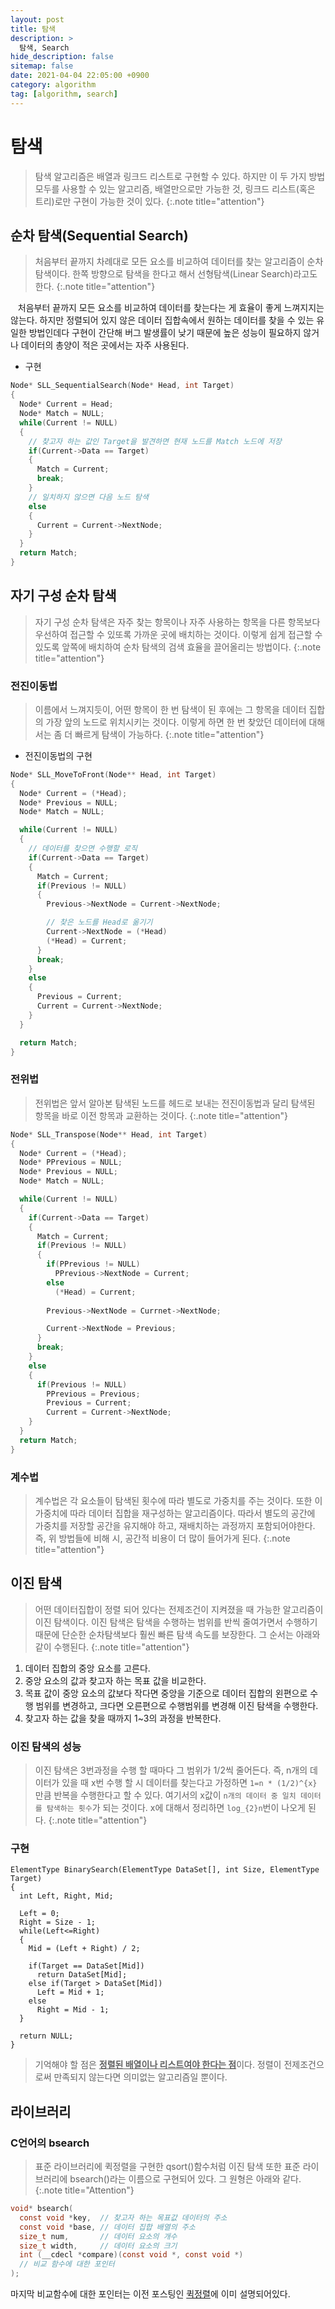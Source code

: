 ```yaml
---
layout: post
title: 탐색
description: >
  탐색, Search
hide_description: false
sitemap: false
date: 2021-04-04 22:05:00 +0900
category: algorithm
tag: [algorithm, search]
---
```


# 탐색

> 탐색 알고리즘은 배열과 링크드 리스트로 구현할 수 있다. 하지만 이 두 가지 방법 모두를 사용할 수 있는 알고리즘, 배열만으로만 가능한 것, 링크드 리스트(혹은 트리)로만 구현이 가능한 것이 있다.
{:.note title="attention"}

## 순차 탐색(Sequential Search)

> 처음부터 끝까지 차례대로 모든 요소를 비교하여 데이터를 찾는 알고리즘이 순차 탐색이다. 한쪽 방향으로 탐색을 한다고 해서 선형탐색(Linear Search)라고도 한다.
{:.note title="attention"}

&nbsp;&nbsp; 처음부터 끝까지 모든 요소를 비교하여 데이터를 찾는다는 게 효율이 좋게 느껴지지는 않는다. 하지만 정렬되어 있지 않은 데이터 집합속에서 원하는 데이터를 찾을 수 있는 유일한 방법인데다 구현이 간단해 버그 발생률이 낮기 때문에 높은 성능이 필요하지 않거나 데이터의 총양이 적은 곳에서는 자주 사용된다.

* 구현

```c
Node* SLL_SequentialSearch(Node* Head, int Target)
{
  Node* Current = Head;
  Node* Match = NULL;
  while(Current != NULL)
  {
    // 찾고자 하는 값인 Target을 발견하면 현재 노드를 Match 노드에 저장
    if(Current->Data == Target)
    {
      Match = Current;
      break;
    }
    // 일치하지 않으면 다음 노드 탐색
    else
    {
      Current = Current->NextNode;
    }
  }
  return Match;
}
```

## 자기 구성 순차 탐색

> 자기 구성 순차 탐색은 자주 찾는 항목이나 자주 사용하는 항목을 다른 항목보다 우선하여 접근할 수 있또록 가까운 곳에 배치하는 것이다. 이렇게 쉽게 접근할 수 있도록 앞쪽에 배치하여 순차 탐색의 검색 효율을 끌어올리는 방법이다.
{:.note title="attention"}

### 전진이동법

> 이름에서 느껴지듯이, 어떤 항목이 한 번 탐색이 된 후에는 그 항목을 데이터 집합의 가장 앞의 노드로 위치시키는 것이다. 이렇게 하면 한 번 찾았던 데이터에 대해서는 좀 더 빠르게 탐색이 가능하다.
{:.note title="attention"}

* 전진이동법의 구현

```c
Node* SLL_MoveToFront(Node** Head, int Target)
{
  Node* Current = (*Head);
  Node* Previous = NULL;
  Node* Match = NULL;

  while(Current != NULL)
  {
    // 데이터를 찾으면 수행할 로직
    if(Current->Data == Target)
    {
      Match = Current;
      if(Previous != NULL)
      {
        Previous->NextNode = Current->NextNode;

        // 찾은 노드를 Head로 옮기기
        Current->NextNode = (*Head)
        (*Head) = Current;
      }
      break;
    }
    else
    {
      Previous = Current;
      Current = Current->NextNode;
    }
  }

  return Match;
}
```

### 전위법

> 전위법은 앞서 알아본 탐색된 노드를 헤드로 보내는 전진이동법과 달리 탐색된 항목을 바로 이전 항목과 교환하는 것이다.
{:.note title="attention"}

```c
Node* SLL_Transpose(Node** Head, int Target)
{
  Node* Current = (*Head);
  Node* PPrevious = NULL;
  Node* Previous = NULL;
  Node* Match = NULL;

  while(Current != NULL)
  {
    if(Current->Data == Target)
    {
      Match = Current;
      if(Previous != NULL)
      {
        if(PPrevious != NULL)
          PPrevious->NextNode = Current;
        else
          (*Head) = Current;
        
        Previous->NextNode = Currnet->NextNode;

        Current->NextNode = Previous;
      }
      break;
    }
    else
    {
      if(Previous != NULL)
        PPrevious = Previous;
        Previous = Current;
        Current = Current->NextNode;
    }
  }
  return Match;
}
```

### 계수법

> 계수법은 각 요소들이 탐색된 횟수에 따라 별도로 가중치를 주는 것이다. 또한 이 가중치에 따라 데이터 집합을 재구성하는 알고리즘이다. 따라서 별도의 공간에 가중치를 저장할 공간을 유지해야 하고, 재배치하는 과정까지 포함되어야한다. 즉, 위 방법들에 비해 시, 공간적 비용이 더 많이 들어가게 된다.
{:.note title="attention"}

## 이진 탐색

> 어떤 데이터집합이 정렬 되어 있다는 전제조건이 지켜졌을 때 가능한 알고리즘이 이진 탐색이다. 이진 탐색은 탐색을 수행하는 범위를 반씩 줄여가면서 수행하기 때문에 단순한 순차탐색보다 훨씬 빠른 탐색 속도를 보장한다. 그 순서는 아래와 같이 수행된다.
{:.note title="attention"}

1. 데이터 집합의 중앙 요소를 고른다.
2. 중앙 요소의 값과 찾고자 하는 목표 값을 비교한다.
3. 목표 값이 중앙 요소의 값보다 작다면 중앙을 기준으로 데이터 집합의 왼편으로 수행 범위를 변경하고, 크다면 오른편으로 수행범위를 변경해 이진 탐색을 수행한다.
4. 찾고자 하는 값을 찾을 때까지 1~3의 과정을 반복한다.

### 이진 탐색의 성능

> 이진 탐색은 3번과정을 수행 할 때마다 그 범위가 1/2씩 줄어든다. 즉, n개의 데이터가 있을 때 x번 수행 할 시 데이터를 찾는다고 가정하면 `1=n * (1/2)^{x}` 만큼 반복을 수행한다고 할 수 있다. 여기서의 x값이 `n개의 데이터 중 일치 데이터를 탐색하는 횟수`가 되는 것이다. x에 대해서 정리하면 `log_{2}n`번이 나오게 된다.
{:.note title="attention"}

### 구현

```ㅊ
ElementType BinarySearch(ElementType DataSet[], int Size, ElementType Target)
{
  int Left, Right, Mid;

  Left = 0;
  Right = Size - 1;
  while(Left<=Right)
  {
    Mid = (Left + Right) / 2;

    if(Target == DataSet[Mid])
      return DataSet[Mid];
    else if(Target > DataSet[Mid])
      Left = Mid + 1;
    else
      Right = Mid - 1;
  }

  return NULL;
}
```

> 기억해야 할 점은 <u>**정렬된 배열이나 리스트여야 한다는 점**</u>이다. 정렬이 전제조건으로써 만족되지 않는다면 의미없는 알고리즘일 뿐이다.

## 라이브러리

### C언어의 bsearch

> 표준 라이브러리에 퀵정렬을 구현한 qsort()함수처럼 이진 탐색 또한 표준 라이브러리에 bsearch()라는 이름으로 구현되어 있다. 그 원형은 아래와 같다.
{:.note title="Attention"}

```c
void* bsearch(
  const void *key,  // 찾고자 하는 목표값 데이터의 주소
  const void *base, // 데이터 집합 배열의 주소
  size_t num,       // 데이터 요소의 개수
  size_t width,     // 데이터 요소의 크기
  int (__cdecl *compare)(const void *, const void *)
  // 비교 함수에 대한 포인터
);
```
마지막 비교함수에 대한 포인터는 이전 포스팅인 [퀵정렬](https://learning-ant.github.io/algorithm/2021-04-01-QuickSort/#qsort-%ED%95%A8%EC%88%98)에 이미 설명되어있다.
